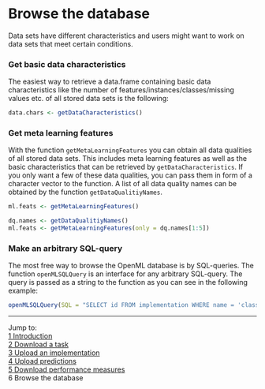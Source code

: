 Browse the database
===================

Data sets have different characteristics and users might want to work on data sets that meet certain conditions. 

### Get basic data characteristics

The easiest way to retrieve a data.frame containing basic data characteristics like the number of features/instances/classes/missing values etc. of all stored data sets is the following:


```r
data.chars <- getDataCharacteristics()
```


### Get meta learning features
With the function `getMetaLearningFeatures` you can obtain all data qualities of all stored data sets. This includes meta learning features as well as the basic characteristics that can be retrieved by `getDataCharacteristics`. If you only want a few of these data qualities, you can pass them in form of a character vector to the function. A list of all data quality names can be obtained by the function `getDataQualitiyNames`.


```r
ml.feats <- getMetaLearningFeatures()

dq.names <- getDataQualitiyNames()
ml.feats <- getMetaLearningFeatures(only = dq.names[1:5])
```


### Make an arbitrary SQL-query
The most free way to browse the OpenML database is by SQL-queries. The function `openMLSQLQuery` is an interface for any arbitrary SQL-query. The query is passed as a string to the function as you can see in the following example:


```r
openMLSQLQuery(SQL = "SELECT id FROM implementation WHERE name = 'classif.rpart'")
```


----------------------------------------------------------------------------------------------------------------------
Jump to:   
[1 Introduction](1-Introduction.md)  
[2 Download a task](2-Download-a-task.md)  
[3 Upload an implementation](3-Upload-an-implementation.md)  
[4 Upload predictions](4-Upload-predictions.md)  
[5 Download performance measures](5-Download-performance-measures.md)  
6 Browse the database

